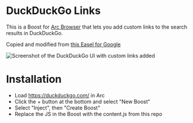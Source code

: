 # DuckDuckGo Links

This is a Boost for [Arc Browser](https://arc.net/) that lets you add custom links to the search results in DuckDuckGo.

Copied and modified from [this Easel for Google](https://arc.net/e/2CADECD1-9839-4057-9EA9-A9988ABC4B92)

![Screenshot of the DuckDuckGo UI with custom links added](http://scott.fowl.es/arc-duckduckgo.png)

# Installation
- Load https://duckduckgo.com/ in Arc
- Click the + button at the bottom and select "New Boost"
- Select "Inject", then "Create Boost"
- Replace the JS in the Boost with the content.js from this repo
